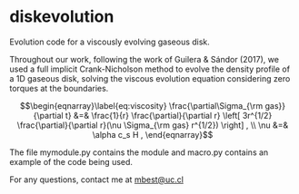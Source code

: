 # diskevolution
Evolution code for a viscously evolving gaseous disk.


Throughout our work, following the work of Guilera & Sándor (2017), we used a full implicit Crank-Nicholson method to evolve the density profile of a 1D gaseous disk, solving the viscous evolution equation considering zero torques at the boundaries.



$$\begin{eqnarray}\label{eq:viscosity}
    \frac{\partial\Sigma_{\rm gas}}{\partial t} &=& \frac{1}{r} \frac{\partial}{\partial r} \left[ 3r^{1/2} \frac{\partial}{\partial r}(\nu \Sigma_{\rm gas} r^{1/2}) \right] ,
 \\
    \nu &=& \alpha c_s H   , 
\end{eqnarray}$$


The file mymodule.py contains the module and macro.py contains an example of the code being used.

For any questions, contact me at mbest@uc.cl
